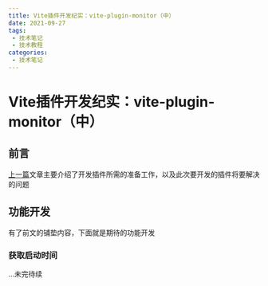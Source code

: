 ```yaml
---
title: Vite插件开发纪实：vite-plugin-monitor（中）
date: 2021-09-27
tags:
 - 技术笔记
 - 技术教程
categories:
 - 技术笔记
---
```

# Vite插件开发纪实：vite-plugin-monitor（中）

## 前言
[上一篇](./vite-plugin-monitor1.md)文章主要介绍了开发插件所需的准备工作，以及此次要开发的插件将要解决的问题

## 功能开发
有了前文的铺垫内容，下面就是期待的功能开发

### 获取启动时间
...未完待续
<comment/>
<tongji/>